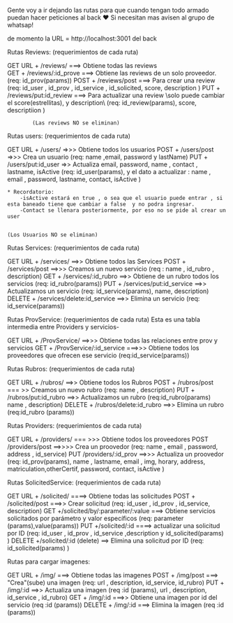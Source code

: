 Gente voy a ir dejando las rutas para que cuando tengan todo armado puedan hacer peticiones al back ♥ 
Si necesitan mas avisen al grupo de whatsap!

de momento la URL = http://localhost:3001 del back 

                                                    
Rutas Reviews:                                             (requerimientos de cada ruta)

GET        URL + /reviews/      ===> Obtiene todas las reviews    
GET            + /reviews/:id_prove    ===> Obtiene las reviews de un solo proveedor.  (req: id_prov(params))
POST            + /reviews/post     ===> Para crear una review     (req: id_user , id_prov , id_service , id_solicited, score, description )
PUT            + /reviews/put:id_review     ===> Para actualizar una review \\solo puede cambiar el score(estrellitas), y description\\ (req: id_review(params), score, descriptiion )
            
            (Las reviews NO se eliminan)


Rutas users:                                             (requerimientos de cada ruta)

GET        URL + /users/        =>>> Obtiene todos los usuarios 
POST            + /users/post          =>>> Crea un usuario (req: name ,email, password y lastName)
PUT            + /users/put:id_user        =>> Actualiza email, password, name , contact , lastname, isActive (req: id_user(params), y el dato a actualizar : name , email , password, lastname, contact, isActive ) 

    * Recordatorio: 
        -isActive estará en true , o sea que el usuario puede entrar , si esta baneado tiene que cambiar a false  y no podra ingresar.
        -Contact se llenara posteriormente, por eso no se pide al crear un user 


    (Los Usuarios NO se eliminan)



Rutas Services:                                             (requerimientos de cada ruta)

GET        URL + /services/    ==>> Obtiene todos las Services 
POST            + /services/post    ==>>> Creamos un nuevo servicio (req : name , id_rubro , description)
GET             + /services/:id_rubro   ==>>  Obtiene de un rubro todos los servicios (req: id_rubro(params))
PUT             + /services/put:id_service   ==>>  Actualizamos un servicio (req: id_service(params), name, description)
DELETE          + /services/delete:id_service    ==>> Elimina un servicio (req: id_service(params))



Rutas ProvService:            (requerimientos de cada ruta)
Esta es una tabla intermedia entre Providers y servicios-

GET        URL + /ProvService/  ==>>> Obtiene todas las relaciones entre prov y servicios
GET            + /ProvService/:id_service ===>>> Obtiene todos los proveedores que ofrecen ese servicio (req:id_service(params))



Rutas Rubros:                                (requerimientos de cada ruta)

GET        URL + /rubros/   ==>> Obtiene todos los Rubros
POST            + /rubros/post   === >> Creamos un nuevo rubro  (req: name , description)
PUT            + /rubros/put:id_rubro  ==>> Actualizamos un rubro  (req:id_rubro(params) name , description)
DELETE            + /rubros/delete:id_rubro    ==>> Elimina un rubro (req:id_rubro (params))


Rutas Providers:                              (requerimientos de cada ruta)

GET       URL + /providers/ === >>> Obtiene todos los proveedores
POST            /providers/post ==>>>> Crea un proovedor (req: name , email , password, address , id_service)
PUT            /providers/:id_prov ==>>> Actualiza un proovedor (req: id_prov(params), name , lastname, email , img, horary, address, matriculation,otherCertif, password, contact, isActive )

Rutas SolicitedService:                             (requerimientos de cada ruta)

GET        URL + /solicited/ ====> Obtiene todas las solicitudes
POST            + /solicited/post ===>> Crear solicitud (req: id_user , id_prov , id_service, description)
GET            +/solicited/by/:parameter/:value   ===> Obtiene servicios solicitados por parámetro y valor específicos  (req: parameter (params),value(params))
PUT            +/solicited/:id ====> actualizar una solicitud por ID (req: id_user , id_prov , id_service ,description y id_solicited(params)  )
DELETE            +/solicited/:id (delete) ==> Elimina una solicitud por ID (req: id_solicited(params) )

Rutas para cargar imagenes: 

GET        URL + /img/  ===> Obtiene todas las imagenes
POST            + /img/post ===> "Crea"(sube) una imagen  (req: url , description, id_service, id_rubro)
PUT            + /img/:id  ==>> Actualiza una imagen (req :id (params), url , description, id_service , id_rubro)
GET            + /img/:id  ===>> Obtiene una imagen por id del servicio (req :id (params))
DELETE            + /img/:id ===> Elimina la imagen (req :id (params))